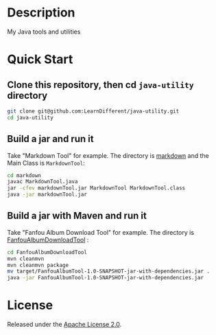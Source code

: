 # Description

My Java tools and utilities

# Quick Start

## Clone this repository, then cd `java-utility` directory

```bash
git clone git@github.com:LearnDifferent/java-utility.git
cd java-utility
```

## Build a jar and run it

Take "Markdown Tool" for example. The directory is [markdown](./markdown) and the Main Class is `MarkdownTool`:

```bash
cd markdown
javac MarkdownTool.java
jar -cfev markdownTool.jar MarkdownTool MarkdownTool.class
java -jar markdownTool.jar
```

## Build a jar with Maven and run it

Take  "Fanfou Album Download Tool" for example. The directory is [FanfouAlbumDownloadTool](./FanfouAlbumDownloadTool) :

```bash
cd FanfouAlbumDownloadTool
mvn cleanmvn
mvn cleanmvn package
mv target/FanfouAlbumTool-1.0-SNAPSHOT-jar-with-dependencies.jar .
java -jar FanfouAlbumTool-1.0-SNAPSHOT-jar-with-dependencies.jar
```



# License

Released under the [Apache License 2.0](https://www.apache.org/licenses/LICENSE-2.0.txt).
